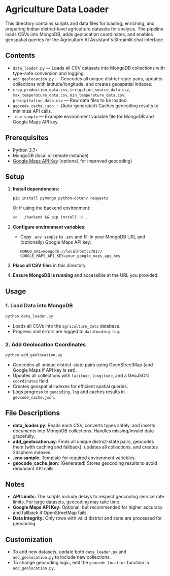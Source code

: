 # Agriculture Data Loader

This directory contains scripts and data files for loading, enriching, and preparing Indian district-level agriculture datasets for analysis. The pipeline loads CSVs into MongoDB, adds geolocation coordinates, and enables geospatial queries for the Agriculture AI Assistant's Streamlit chat interface.

## Contents

- `data_loader.py` — Loads all CSV datasets into MongoDB collections with type-safe conversion and logging.
- `add_geolocation.py` — Geocodes all unique district-state pairs, updates collections with latitude/longitude, and creates geospatial indexes.
- `crop_production_data.csv`, `irrigation_source_data.csv`, `max_temperature_data.csv`, `min_temperature_data.csv`, `precipitation_data.csv` — Raw data files to be loaded.
- `geocode_cache.json` — (Auto-generated) Caches geocoding results to minimize API calls.
- `.env sample` — Example environment variable file for MongoDB and Google Maps API key.

## Prerequisites

- Python 3.7+
- MongoDB (local or remote instance)
- [Google Maps API Key](https://developers.google.com/maps/documentation/geocoding/get-api-key) (optional, for improved geocoding)

## Setup

1. **Install dependencies:**
	```bash
	pip install pymongo python-dotenv requests
	```
	
	Or if using the backend environment:
	```bash
	cd ../backend && pip install -e .
	```
2. **Configure environment variables:**
	- Copy `.env sample` to `.env` and fill in your MongoDB URL and (optionally) Google Maps API key:
	  ```
	  MONGO_URL=mongodb://localhost:27017/
	  GOOGLE_MAPS_API_KEY=your_google_maps_api_key
	  ```
3. **Place all CSV files** in this directory.
4. **Ensure MongoDB is running** and accessible at the URL you provided.

## Usage

### 1. Load Data into MongoDB

```bash
python data_loader.py
```
- Loads all CSVs into the `agriculture_data` database.
- Progress and errors are logged to `dataloading.log`.

### 2. Add Geolocation Coordinates

```bash
python add_geolocation.py
```
- Geocodes all unique district-state pairs using OpenStreetMap (and Google Maps if API key is set).
- Updates all collections with `latitude`, `longitude`, and a GeoJSON `coordinates` field.
- Creates geospatial indexes for efficient spatial queries.
- Logs progress to `geocoding.log` and caches results in `geocode_cache.json`.

## File Descriptions

- **data_loader.py**: Reads each CSV, converts types safely, and inserts documents into MongoDB collections. Handles missing/invalid data gracefully.
- **add_geolocation.py**: Finds all unique district-state pairs, geocodes them (with caching and fallback), updates all collections, and creates 2dsphere indexes.
- **.env sample**: Template for required environment variables.
- **geocode_cache.json**: (Generated) Stores geocoding results to avoid redundant API calls.

## Notes

- **API Limits:** The scripts include delays to respect geocoding service rate limits. For large datasets, geocoding may take time.
- **Google Maps API Key:** Optional, but recommended for higher accuracy and fallback if OpenStreetMap fails.
- **Data Integrity:** Only rows with valid district and state are processed for geocoding.

## Customization

- To add new datasets, update both `data_loader.py` and `add_geolocation.py` to include new collections.
- To change geocoding logic, edit the `geocode_location` function in `add_geolocation.py`.
